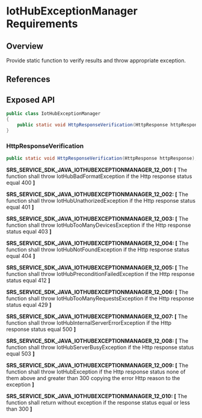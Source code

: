 # IotHubExceptionManager Requirements

## Overview

Provide static function to verify results and throw appropriate exception. 

## References

## Exposed API

```java
public class IotHubExceptionManager
{
    public static void HttpResponseVerification(HttpResponse httpResponse);
}
```

### HttpResponseVerification

```java
public static void HttpResponseVerification(HttpResponse httpResponse);
```
**SRS_SERVICE_SDK_JAVA_IOTHUBEXCEPTIONMANAGER_12_001: [** The function shall throw IotHubBadFormatException if the Http response status equal 400 **]**

**SRS_SERVICE_SDK_JAVA_IOTHUBEXCEPTIONMANAGER_12_002: [** The function shall throw IotHubUnathorizedException if the Http response status equal 401 **]**

**SRS_SERVICE_SDK_JAVA_IOTHUBEXCEPTIONMANAGER_12_003: [** The function shall throw IotHubTooManyDevicesException if the Http response status equal 403 **]**

**SRS_SERVICE_SDK_JAVA_IOTHUBEXCEPTIONMANAGER_12_004: [** The function shall throw IotHubNotFoundException if the Http response status equal 404 **]**

**SRS_SERVICE_SDK_JAVA_IOTHUBEXCEPTIONMANAGER_12_005: [** The function shall throw IotHubPreconditionFailedException if the Http response status equal 412 **]**

**SRS_SERVICE_SDK_JAVA_IOTHUBEXCEPTIONMANAGER_12_006: [** The function shall throw IotHubTooManyRequestsException if the Http response status equal 429 **]**

**SRS_SERVICE_SDK_JAVA_IOTHUBEXCEPTIONMANAGER_12_007: [** The function shall throw IotHubInternalServerErrorException if the Http response status equal 500 **]**

**SRS_SERVICE_SDK_JAVA_IOTHUBEXCEPTIONMANAGER_12_008: [** The function shall throw IotHubServerBusyException if the Http response status equal 503 **]**

**SRS_SERVICE_SDK_JAVA_IOTHUBEXCEPTIONMANAGER_12_009: [** The function shall throw IotHubException if the Http response status none of them above and greater than 300 copying the error Http reason to the exception **]**

**SRS_SERVICE_SDK_JAVA_IOTHUBEXCEPTIONMANAGER_12_010: [** The function shall return without exception if the response status equal or less than 300 **]**
